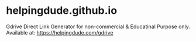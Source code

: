 # helpingdude.github.io
Gdrive Direct Link Generator for non-commercial &amp; Educatinal Purpose only. Available at: https://helpingdude.com/gdrive
